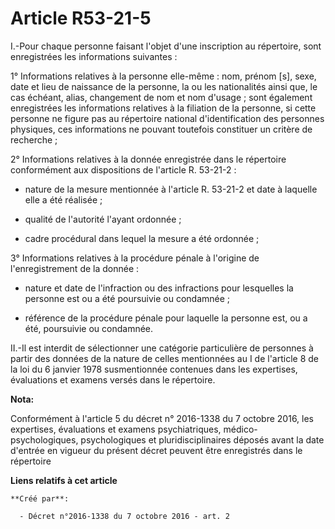 # Article R53-21-5

I.-Pour chaque personne faisant l'objet d'une inscription au répertoire, sont enregistrées les informations suivantes : 

1° Informations relatives à la personne elle-même : nom, prénom [s], sexe, date et lieu de naissance de la personne, la ou
les nationalités ainsi que, le cas échéant, alias, changement de nom et nom d'usage ; sont également enregistrées les
informations relatives à la filiation de la personne, si cette personne ne figure pas au répertoire national d'identification
des personnes physiques, ces informations ne pouvant toutefois constituer un critère de recherche ; 

2° Informations relatives à la donnée enregistrée dans le répertoire conformément aux dispositions de l'article R. 53-21-2 : 

- nature de la mesure mentionnée à l'article R. 53-21-2 et date à laquelle elle a été réalisée ; 

- qualité de l'autorité l'ayant ordonnée ; 

- cadre procédural dans lequel la mesure a été ordonnée ; 

3° Informations relatives à la procédure pénale à l'origine de l'enregistrement de la donnée : 

- nature et date de l'infraction ou des infractions pour lesquelles la personne est ou a été poursuivie ou condamnée ; 

- référence de la procédure pénale pour laquelle la personne est, ou a été, poursuivie ou condamnée. 

II.-Il est interdit de sélectionner une catégorie particulière de personnes à partir des données de la nature de celles
mentionnées au I de l'article 8 de la loi du 6 janvier 1978 susmentionnée contenues dans les expertises, évaluations et
examens versés dans le répertoire.

**Nota:**

Conformément à l'article 5 du décret n° 2016-1338 du 7 octobre 2016, les expertises, évaluations et examens psychiatriques,
médico-psychologiques, psychologiques et pluridisciplinaires déposés avant la date d'entrée en vigueur du présent décret
peuvent être enregistrés dans le répertoire

**Liens relatifs à cet article**

	**Créé par**:

	  - Décret n°2016-1338 du 7 octobre 2016 - art. 2
